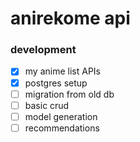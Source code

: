 # anirekome api

### development
- [x] my anime list APIs
- [X] postgres setup
- [ ] migration from old db
- [ ] basic crud
- [ ] model generation
- [ ] recommendations